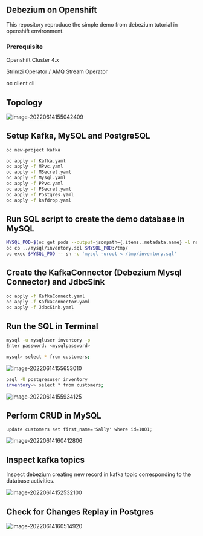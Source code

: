 ## Debezium on Openshift

This repository reproduce the simple demo from debezium tutorial in openshift environment.

### Prerequisite

Openshift Cluster 4.x

Strimzi Operator / AMQ Stream Operator

oc client cli



## Topology

![image-20220614155042409](./img/image-20220614155042409.png)



## Setup Kafka, MySQL and PostgreSQL

```bash
oc new-project kafka

oc apply -f Kafka.yaml
oc apply -f MPvc.yaml
oc apply -f MSecret.yaml
oc apply -f Mysql.yaml
oc apply -f PPvc.yaml
oc apply -f PSecret.yaml
oc apply -f Postgres.yaml
oc apply -f kafdrop.yaml
```

## Run SQL script to create the demo database in MySQL

```bash
MYSQL_POD=$(oc get pods --output=jsonpath={.items..metadata.name} -l name=mysql)
oc cp ../mysql/inventory.sql $MYSQL_POD:/tmp/
oc exec $MYSQL_POD -- sh -c 'mysql -uroot < /tmp/inventory.sql'
```

## Create the KafkaConnector (Debezium Mysql Connector) and JdbcSink

```bash
oc apply -f KafkaConnect.yaml
oc apply -f KafkaConnector.yaml
oc apply -f JdbcSink.yaml
```



## Run the SQL in Terminal

```bash
mysql -u mysqluser inventory -p 
Enter password: <mysqlpassword>

mysql> select * from customers;
```

![image-20220614155653010](./img/image-20220614155653010.png)



```bash
psql -U postgresuser inventory
inventory=> select * from customers;
```

![image-20220614155934125](./img/image-20220614155934125.png)



## Perform CRUD in MySQL

```
update customers set first_name='Sally' where id=1001;
```

![image-20220614160412806](./img/image-20220614160412806.png)

## Inspect kafka topics

Inspect debezium creating new record in kafka topic corresponding to the database activities.

![image-20220614152532100](./img/image-20220614152532100.png)





## Check for Changes Replay in Postgres

![image-20220614160514920](./img/image-20220614160514920.png)



